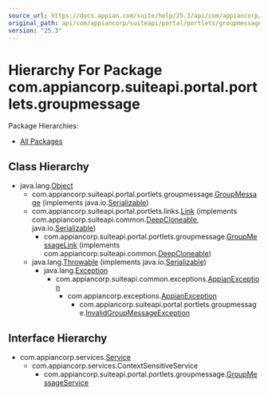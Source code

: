 ```yaml
---
source_url: https://docs.appian.com/suite/help/25.3/api/com/appiancorp/suiteapi/portal/portlets/groupmessage/package-tree.html
original_path: api/com/appiancorp/suiteapi/portal/portlets/groupmessage/package-tree.html
version: "25.3"
---
```


# Hierarchy For Package com.appiancorp.suiteapi.portal.portlets.groupmessage

Package Hierarchies:

-   [All Packages](../../../../../../overview-tree.html)

## Class Hierarchy

-   java.lang.[Object](https://docs.oracle.com/en/java/javase/17/docs/api/java.base/java/lang/Object.html "class or interface in java.lang")
    -   com.appiancorp.suiteapi.portal.portlets.groupmessage.[GroupMessage](GroupMessage.html "class in com.appiancorp.suiteapi.portal.portlets.groupmessage") (implements java.io.[Serializable](https://docs.oracle.com/en/java/javase/17/docs/api/java.base/java/io/Serializable.html "class or interface in java.io"))
    -   com.appiancorp.suiteapi.portal.portlets.links.[Link](../links/Link.html "class in com.appiancorp.suiteapi.portal.portlets.links") (implements com.appiancorp.suiteapi.common.[DeepCloneable](../../../common/DeepCloneable.html "interface in com.appiancorp.suiteapi.common"), java.io.[Serializable](https://docs.oracle.com/en/java/javase/17/docs/api/java.base/java/io/Serializable.html "class or interface in java.io"))
        -   com.appiancorp.suiteapi.portal.portlets.groupmessage.[GroupMessageLink](GroupMessageLink.html "class in com.appiancorp.suiteapi.portal.portlets.groupmessage") (implements com.appiancorp.suiteapi.common.[DeepCloneable](../../../common/DeepCloneable.html "interface in com.appiancorp.suiteapi.common"))
    -   java.lang.[Throwable](https://docs.oracle.com/en/java/javase/17/docs/api/java.base/java/lang/Throwable.html "class or interface in java.lang") (implements java.io.[Serializable](https://docs.oracle.com/en/java/javase/17/docs/api/java.base/java/io/Serializable.html "class or interface in java.io"))
        -   java.lang.[Exception](https://docs.oracle.com/en/java/javase/17/docs/api/java.base/java/lang/Exception.html "class or interface in java.lang")
            -   com.appiancorp.suiteapi.common.exceptions.[AppianException](../../../common/exceptions/AppianException.html "class in com.appiancorp.suiteapi.common.exceptions")
                -   com.appiancorp.exceptions.[AppianException](../../../../exceptions/AppianException.html "class in com.appiancorp.exceptions")
                    -   com.appiancorp.suiteapi.portal.portlets.groupmessage.[InvalidGroupMessageException](InvalidGroupMessageException.html "class in com.appiancorp.suiteapi.portal.portlets.groupmessage")

## Interface Hierarchy

-   com.appiancorp.services.[Service](../../../../services/Service.html "interface in com.appiancorp.services")
    -   com.appiancorp.services.ContextSensitiveService
        -   com.appiancorp.suiteapi.portal.portlets.groupmessage.[GroupMessageService](GroupMessageService.html "interface in com.appiancorp.suiteapi.portal.portlets.groupmessage")